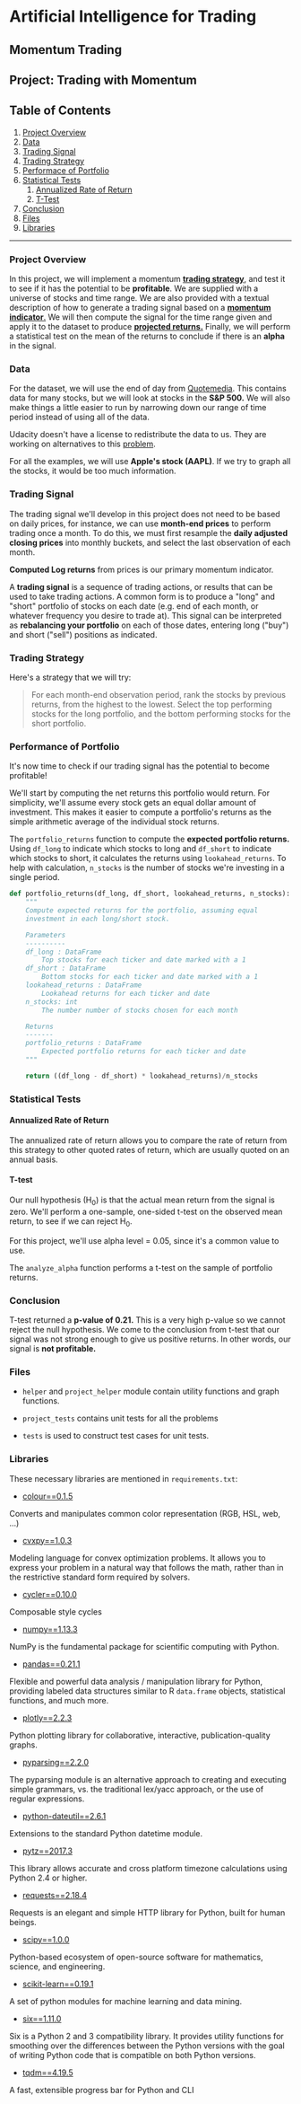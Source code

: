 
# Artificial Intelligence for Trading

## Momentum Trading

## Project: Trading with Momentum

## Table of Contents

1. [Project Overview](#overview)
2. [Data](#data)
3. [Trading Signal](#signal)
4. [Trading Strategy](#strategy)
5. [Performace of Portfolio](#performance)
6. [Statistical Tests](#tests)
    1. [Annualized Rate of Return](#annualized_ret)
    2. [T-Test](#t_test)
7. [Conclusion](#conclusion)
8. [Files](#files)
9. [Libraries](#lib)

<a id='overview'></a>

***

### Project Overview

In this project, we will implement a momentum [**trading strategy**](#4), and test it to see if it has the potential to be **profitable**. We are supplied with a universe of stocks and time range. We are also provided with a textual description of how to generate a trading signal based on a [**momentum indicator**.](#m_indicator) We will then compute the signal for the time range given and apply it to the dataset to produce [**projected returns.**](#projected_ret) Finally, we will perform a statistical test on the mean of the returns to conclude if there is an **alpha** in the signal.

<a id='data'></a>

### Data

For the dataset, we will use the end of day from [Quotemedia](https://www.quotemedia.com/). This contains data for many stocks, but we will look at stocks in the **S&P 500.** We will also make things a little easier to run by narrowing down our range of time period instead of using all of the data.

Udacity doesn't have a license to redistribute the data to us. They are working on alternatives to this [problem](https://github.com/udacity/artificial-intelligence-for-trading/#no-data).

For all the examples, we will use **Apple's stock (AAPL)**. If we try to graph all the stocks, it would be too much information.

<a id='signal'></a>

### Trading Signal

The trading signal we'll develop in this project does not need to be based on daily prices, for instance, we can use **month-end prices** to perform trading once a month. To do this, we must first resample the **daily adjusted closing prices** into monthly buckets, and select the last observation of each month.

<a id='m_indicator'></a>

**Computed Log returns** from prices is our primary momentum indicator.

A **trading signal** is a sequence of trading actions, or results that can be used to take trading actions. A common form is to produce a "long" and "short" portfolio of stocks on each date (e.g. end of each month, or whatever frequency you desire to trade at). This signal can be interpreted as **rebalancing your portfolio** on each of those dates, entering long ("buy") and short ("sell") positions as indicated.

<a id='strategy'></a>

### Trading Strategy

Here's a strategy that we will try:

> For each month-end observation period, rank the stocks by previous returns, from the highest to the lowest. Select the top performing stocks for the long portfolio, and the bottom performing stocks for the short portfolio.

<a id='performance'></a>

### Performance of Portfolio

It's now time to check if our trading signal has the potential to become profitable!

We'll start by computing the net returns this portfolio would return. For simplicity, we'll assume every stock gets an equal dollar amount of investment. This makes it easier to compute a portfolio's returns as the simple arithmetic average of the individual stock returns.

<a id='projected_ret'></a>

 The `portfolio_returns` function to compute the **expected portfolio returns.** Using `df_long` to indicate which stocks to long and `df_short` to indicate which stocks to short, it calculates the returns using `lookahead_returns`. To help with calculation, `n_stocks` is the number of stocks we're investing in a single period.

```python
def portfolio_returns(df_long, df_short, lookahead_returns, n_stocks):
    """
    Compute expected returns for the portfolio, assuming equal
    investment in each long/short stock.

    Parameters
    ----------
    df_long : DataFrame
        Top stocks for each ticker and date marked with a 1
    df_short : DataFrame
        Bottom stocks for each ticker and date marked with a 1
    lookahead_returns : DataFrame
        Lookahead returns for each ticker and date
    n_stocks: int
        The number number of stocks chosen for each month

    Returns
    -------
    portfolio_returns : DataFrame
        Expected portfolio returns for each ticker and date
    """

    return ((df_long - df_short) * lookahead_returns)/n_stocks
```
<a id='tests'></a>

### Statistical Tests

<a id='annualized_ret'></a>

#### Annualized Rate of Return

The annualized rate of return allows you to compare the rate of return from this strategy to other quoted rates of return, which are usually quoted on an annual basis.

<a id='t_test'></a>

#### T-test

Our null hypothesis (H<sub>0</sub>) is that the actual mean return from the signal is zero. We'll perform a one-sample, one-sided t-test on the observed mean return, to see if we can reject H<sub>0</sub>.

For this project, we'll use alpha level = 0.05, since it's a common value to use.

The `analyze_alpha` function performs a t-test on the sample of portfolio returns.

<a id='conclusion'></a>

### Conclusion

T-test returned a **p-value of 0.21.** This is a very high p-value so we cannot reject the null hypothesis. We come to the conclusion from t-test that our signal was not strong enough to give us positive returns. In other words, our signal is **not profitable.**

<a id='files'></a>

### Files

- `helper` and `project_helper` module contain utility functions and graph functions.

- `project_tests` contains unit tests for all the problems

- `tests` is used to construct test cases for unit tests.

<a id='lib'></a>

### Libraries

These necessary libraries are mentioned in `requirements.txt`:

- [colour==0.1.5](https://github.com/vaab/colour)

Converts and manipulates common color representation (RGB, HSL, web, …)

- [cvxpy==1.0.3](https://github.com/cvxgrp/cvxpy/)

Modeling language for convex optimization problems. It allows you to express your problem in a natural way that follows the math, rather than in the restrictive standard form required by solvers.

- [cycler==0.10.0](https://matplotlib.org/cycler/)

Composable style cycles

- [numpy==1.13.3](http://www.numpy.org/)

NumPy is the fundamental package for scientific computing with Python.

- [pandas==0.21.1](https://github.com/pandas-dev/pandas)

Flexible and powerful data analysis / manipulation library for Python, providing labeled data structures similar to R `data.frame` objects, statistical functions, and much more.

- [plotly==2.2.3](https://plot.ly/python/)

Python plotting library for collaborative, interactive, publication-quality graphs.

- [pyparsing==2.2.0](https://github.com/pyparsing/pyparsing/)

The pyparsing module is an alternative approach to creating and executing simple grammars, vs. the traditional lex/yacc approach, or the use of regular expressions.

- [python-dateutil==2.6.1](https://dateutil.readthedocs.io/en/stable/)

Extensions to the standard Python datetime module.

- [pytz==2017.3](https://pythonhosted.org/pytz/)

This library allows accurate and cross platform timezone calculations using Python 2.4 or higher.

- [requests==2.18.4](http://docs.python-requests.org/en/master/)

Requests is an elegant and simple HTTP library for Python, built for human beings.

- [scipy==1.0.0](https://www.scipy.org/)

Python-based ecosystem of open-source software for mathematics, science, and engineering.

- [scikit-learn==0.19.1](https://scikit-learn.org/stable/)

A set of python modules for machine learning and data mining.

- [six==1.11.0](https://github.com/benjaminp/six)

Six is a Python 2 and 3 compatibility library. It provides utility functions for smoothing over the differences between the Python versions with the goal of writing Python code that is compatible on both Python versions.

- [tqdm==4.19.5](https://tqdm.github.io/)

A fast, extensible progress bar for Python and CLI
